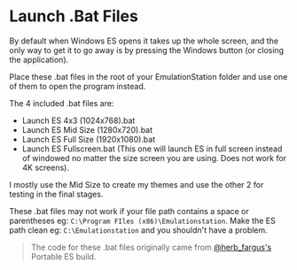 # Launch .Bat Files

By default when Windows ES opens it takes up the whole screen, and the only way to get it to go away is by pressing the Windows button (or closing the application).

Place these .bat files in the root of your EmulationStation folder and use one of them to open the program instead.

The 4 included .bat files are:
- Launch ES 4x3 (1024x768).bat
- Launch ES Mid Size (1280x720).bat
- Launch ES Full Size (1920x1080).bat
- Launch ES Fullscreen.bat (This one will launch ES in full screen instead of windowed no matter the size screen you are using. Does not work for 4K screens).

I mostly use the Mid Size to create my themes and use the other 2 for testing in the final stages.

These .bat files may not work if your file path contains a space or parentheses eg: `C:\Program FIles (x86)\Emulationstation`. Make the ES path clean eg: `C:\Emulationstation` and you shouldn't have a problem.

> The code for these .bat files originally came from [@herb_fargus's](https://retropie.org.uk/forum/user/herb_fargus) Portable ES build.
